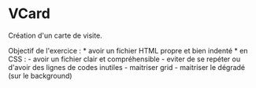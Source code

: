 # VCard


Création d'un carte de visite.

Objectif de l'exercice :
		* avoir un fichier HTML propre et bien indenté
		* en CSS : 
		- avoir un fichier clair et compréhensible
		- eviter de se repéter ou d'avoir des lignes de codes inutiles
		- maitriser grid
		- maitriser le dégradé (sur le background)


